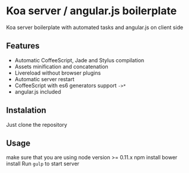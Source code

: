 # Koa server / angular.js boilerplate

Koa server boilerplate with automated tasks and angular.js on client side


## Features
* Automatic CoffeeScript, Jade and Stylus compilation
* Assets minification and concatenation
* Livereload without browser plugins
* Automatic server restart
* CoffeeScript with es6 generators support ```->*```
* angular.js included

## Instalation
Just clone the repository

## Usage
make sure that you are using node version >= 0.11.x
npm install
bower install
Run ```gulp``` to start server
